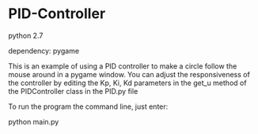# PID-Controller
python 2.7

dependency: pygame

This is an example of using a PID controller to make a circle follow the mouse around in a pygame window.
You can adjust the responsiveness of the controller by editing the Kp, Ki, Kd parameters in the get_u method
of the PIDController class in the PID.py file


To run the program the command line, just enter:

python main.py
